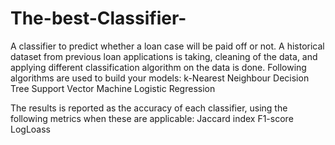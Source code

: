 # The-best-Classifier-
A classifier to predict whether a loan case will be paid off or not. 
A historical dataset from previous loan applications is taking, cleaning of the data, and applying different classification algorithm on the data is done. Following algorithms are used to build your models:
k-Nearest Neighbour
Decision Tree
Support Vector Machine
Logistic Regression

The results is reported as the accuracy of each classifier, using the following metrics when these are applicable:
Jaccard index
F1-score
LogLoass
